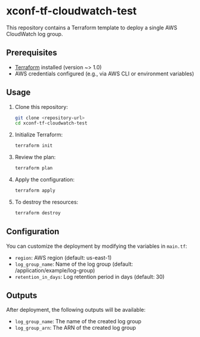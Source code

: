 # xconf-tf-cloudwatch-test

This repository contains a Terraform template to deploy a single AWS CloudWatch log group.

## Prerequisites

- [Terraform](https://www.terraform.io/downloads.html) installed (version ~> 1.0)
- AWS credentials configured (e.g., via AWS CLI or environment variables)

## Usage

1. Clone this repository:
   ```bash
   git clone <repository-url>
   cd xconf-tf-cloudwatch-test
   ```

2. Initialize Terraform:
   ```bash
   terraform init
   ```

3. Review the plan:
   ```bash
   terraform plan
   ```

4. Apply the configuration:
   ```bash
   terraform apply
   ```

5. To destroy the resources:
   ```bash
   terraform destroy
   ```

## Configuration

You can customize the deployment by modifying the variables in `main.tf`:

- `region`: AWS region (default: us-east-1)
- `log_group_name`: Name of the log group (default: /application/example/log-group)
- `retention_in_days`: Log retention period in days (default: 30)

## Outputs

After deployment, the following outputs will be available:

- `log_group_name`: The name of the created log group
- `log_group_arn`: The ARN of the created log group
